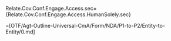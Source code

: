 Relate.Cov.Conf.Engage.Access.sec={Relate.Cov.Conf.Engage.Access.HumanSolely.sec}

=[OTF/Agt-Outline-Universal-CmA/Form/NDA/P1-to-P2/Entity-to-Entity/0.md]
